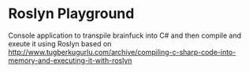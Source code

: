 # Roslyn Playground

Console application to transpile brainfuck into C# and then compile and exeute it using Roslyn
based on http://www.tugberkugurlu.com/archive/compiling-c-sharp-code-into-memory-and-executing-it-with-roslyn